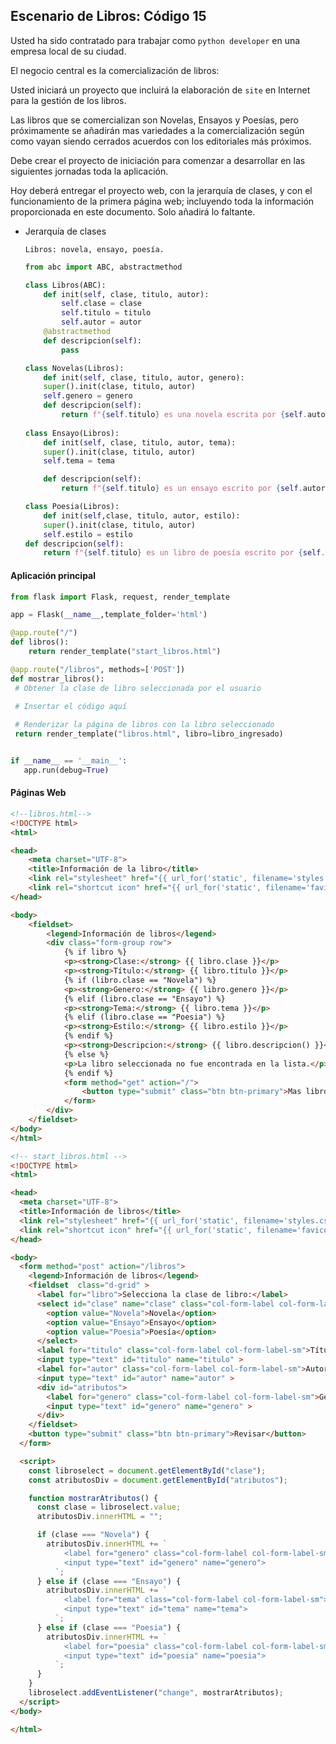 ## Escenario de Libros: Código 15

Usted ha sido contratado para trabajar como `python developer` en una empresa local de su ciudad.

El negocio central es la comercialización de libros:

Usted iniciará un proyecto que incluirá la elaboración de `site` en Internet para la gestión de los libros.

Las libros que se comercializan son Novelas, Ensayos y Poesías, pero próximamente se añadirán mas variedades a la comercialización según como vayan siendo cerrados acuerdos con los editoriales más próximos.

Debe crear el proyecto de iniciación para comenzar a desarrollar en las siguientes jornadas toda la aplicación.

Hoy deberá entregar el proyecto web, con la jerarquía de clases, y con el funcionamiento de la primera página web; incluyendo toda la información proporcionada en este documento. Solo añadirá lo faltante.

- Jerarquía de clases

  ```
  Libros: novela, ensayo, poesía.
  ```

  ```python
  from abc import ABC, abstractmethod
  
  class Libros(ABC):
      def init(self, clase, titulo, autor):
          self.clase = clase
          self.titulo = titulo
          self.autor = autor   
      @abstractmethod
      def descripcion(self):
          pass
  
  class Novelas(Libros):
      def init(self, clase, titulo, autor, genero):
      super().init(clase, titulo, autor)
      self.genero = genero    
      def descripcion(self):
          return f"{self.titulo} es una novela escrita por {self.autor} del género {self.genero}."
      
  class Ensayo(Libros):
      def init(self, clase, titulo, autor, tema):
      super().init(clase, titulo, autor)
      self.tema = tema
  
      def descripcion(self):
          return f"{self.titulo} es un ensayo escrito por {self.autor} sobre el tema {self.tema}."
  
  class Poesia(Libros):
      def init(self,clase, titulo, autor, estilo):
      super().init(clase, titulo, autor)
      self.estilo = estilo    
  def descripcion(self):
      return f"{self.titulo} es un libro de poesía escrito por {self.autor} en el estilo {self.estilo}."    
  ```

#### Aplicación principal

```python
from flask import Flask, request, render_template

app = Flask(__name__,template_folder='html')

@app.route("/")
def libros():
    return render_template("start_libros.html")

@app.route("/libros", methods=['POST'])
def mostrar_libros():
 # Obtener la clase de libro seleccionada por el usuario

 # Insertar el código aquí
        
 # Renderizar la página de libros con la libro seleccionado
 return render_template("libros.html", libro=libro_ingresado)


if __name__ == '__main__':
   app.run(debug=True)
```

#### Páginas Web

```html
<!--libros.html-->
<!DOCTYPE html>
<html>

<head>
    <meta charset="UTF-8">
    <title>Información de la libro</title>
    <link rel="stylesheet" href="{{ url_for('static', filename='styles.css') }}">
    <link rel="shortcut icon" href="{{ url_for('static', filename='favicon.ico') }}" />
</head>

<body>
    <fieldset>
        <legend>Información de libros</legend>
        <div class="form-group row">
            {% if libro %}
            <p><strong>Clase:</strong> {{ libro.clase }}</p>
            <p><strong>Título:</strong> {{ libro.título }}</p>
            {% if (libro.clase == "Novela") %}
            <p><strong>Genero:</strong> {{ libro.genero }}</p>
            {% elif (libro.clase == "Ensayo") %}
            <p><strong>Tema:</strong> {{ libro.tema }}</p>
            {% elif (libro.clase == "Poesia") %}
            <p><strong>Estilo:</strong> {{ libro.estilo }}</p>
            {% endif %}
            <p><strong>Descripcion:</strong> {{ libro.descripcion() }}</p>
            {% else %}
            <p>La libro seleccionada no fue encontrada en la lista.</p>
            {% endif %}
            <form method="get" action="/">
                <button type="submit" class="btn btn-primary">Mas libros</button>
            </form>
        </div>
    </fieldset>
</body>
</html>

<!-- start_libros.html -->
<!DOCTYPE html>
<html>

<head>
  <meta charset="UTF-8">
  <title>Información de libros</title>
  <link rel="stylesheet" href="{{ url_for('static', filename='styles.css') }}">
  <link rel="shortcut icon" href="{{ url_for('static', filename='favicon.ico') }}" />
</head>

<body>
  <form method="post" action="/libros">
    <legend>Información de libros</legend>
    <fieldset  class="d-grid" >
      <label for="libro">Selecciona la clase de libro:</label>
      <select id="clase" name="clase" class="col-form-label col-form-label-sm">
        <option value="Novela">Novela</option>
        <option value="Ensayo">Ensayo</option>
        <option value="Poesia">Poesía</option>
      </select>
      <label for="titulo" class="col-form-label col-form-label-sm">Título:</label>
      <input type="text" id="titulo" name="titulo" >
      <label for="autor" class="col-form-label col-form-label-sm">Autor:</label>
      <input type="text" id="autor" name="autor" >
      <div id="atributos">
        <label for="genero" class="col-form-label col-form-label-sm">Genero:</label>
        <input type="text" id="genero" name="genero" >
      </div>
    </fieldset>
    <button type="submit" class="btn btn-primary">Revisar</button>
  </form>

  <script>
    const libroselect = document.getElementById("clase");
    const atributosDiv = document.getElementById("atributos");

    function mostrarAtributos() {
      const clase = libroselect.value;
      atributosDiv.innerHTML = "";

      if (clase === "Novela") {
        atributosDiv.innerHTML += `
            <label for="genero" class="col-form-label col-form-label-sm">Genero:</label>
            <input type="text" id="genero" name="genero">
          `;
      } else if (clase === "Ensayo") {
        atributosDiv.innerHTML += `
            <label for="tema" class="col-form-label col-form-label-sm">Tema:</label>
            <input type="text" id="tema" name="tema">
          `;
      } else if (clase === "Poesia") {
        atributosDiv.innerHTML += `
            <label for="poesia" class="col-form-label col-form-label-sm">Poesía:</label>
            <input type="text" id="poesia" name="poesia">
          `;
      }
    }
    libroselect.addEventListener("change", mostrarAtributos);
  </script>
</body>

</html>
```



